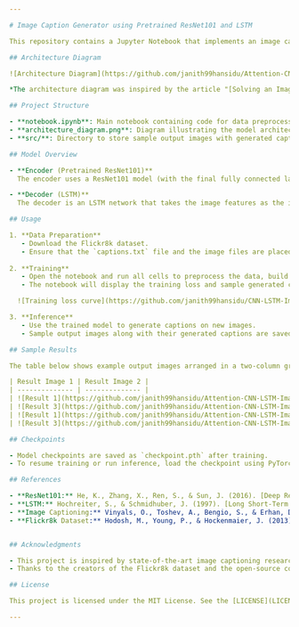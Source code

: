 ```yaml
---

# Image Caption Generator using Pretrained ResNet101 and LSTM

This repository contains a Jupyter Notebook that implements an image caption generator. The project uses a pretrained ResNet101 as the image encoder and an LSTM network as the decoder to generate captions for images from the Flickr8k dataset.

## Architecture Diagram

![Architecture Diagram](https://github.com/janith99hansidu/Attention-CNN-LSTM-Image-Caption-Generator/blob/main/src/architecture.png)

*The architecture diagram was inspired by the article "[Solving an Image Captioning Task Using Deep Learning](https://www.analyticsvidhya.com/blog/2018/04/solving-an-image-captioning-task-using-deep-learning/)" on Analytics Vidhya.*

## Project Structure

- **notebook.ipynb**: Main notebook containing code for data preprocessing, model building, training, and evaluation.
- **architecture_diagram.png**: Diagram illustrating the model architecture (pretrained ResNet101 + LSTM).
- **src/**: Directory to store sample output images with generated captions.

## Model Overview

- **Encoder (Pretrained ResNet101)**  
  The encoder uses a ResNet101 model (with the final fully connected layer removed) to extract high-level features from images. A new fully connected layer maps these features to a lower-dimensional embedding space.

- **Decoder (LSTM)**  
  The decoder is an LSTM network that takes the image features as the initial input and generates a caption one word at a time. It uses teacher forcing during training and a greedy search for inference.

## Usage

1. **Data Preparation**  
   - Download the Flickr8k dataset.
   - Ensure that the `captions.txt` file and the image files are placed in the correct directories.
   
2. **Training**  
   - Open the notebook and run all cells to preprocess the data, build the vocabulary, and train the model.
   - The notebook will display the training loss and sample generated captions as it trains.

  ![Training loss curve](https://github.com/janith99hansidu/CNN-LSTM-Image-Caption-Generator/blob/main/src/loss_curve.png)

3. **Inference**  
   - Use the trained model to generate captions on new images.
   - Sample output images along with their generated captions are saved in the `results/` directory.

## Sample Results

The table below shows example output images arranged in a two-column grid along with their corresponding captions. Replace the placeholder images and captions with your actual results.

| Result Image 1 | Result Image 2 |
| -------------- | -------------- |
| ![Result 1](https://github.com/janith99hansidu/Attention-CNN-LSTM-Image-Caption-Generator/blob/main/src/test_01.png) | ![Result 2](https://github.com/janith99hansidu/Attention-CNN-LSTM-Image-Caption-Generator/blob/main/src/test_02.png)|
| ![Result 3](https://github.com/janith99hansidu/Attention-CNN-LSTM-Image-Caption-Generator/blob/main/src/test_03.png) | ![Result 4](https://github.com/janith99hansidu/Attention-CNN-LSTM-Image-Caption-Generator/blob/main/src/test_04.png)|
| ![Result 1](https://github.com/janith99hansidu/Attention-CNN-LSTM-Image-Caption-Generator/blob/main/src/test_05.png) | ![Result 2](https://github.com/janith99hansidu/Attention-CNN-LSTM-Image-Caption-Generator/blob/main/src/test_06.png)|
| ![Result 3](https://github.com/janith99hansidu/Attention-CNN-LSTM-Image-Caption-Generator/blob/main/src/test_07.png) | ![Result 4](https://github.com/janith99hansidu/Attention-CNN-LSTM-Image-Caption-Generator/blob/main/src/test_08.png)|

## Checkpoints

- Model checkpoints are saved as `checkpoint.pth` after training.
- To resume training or run inference, load the checkpoint using PyTorch’s `torch.load` method.

## References

- **ResNet101:** He, K., Zhang, X., Ren, S., & Sun, J. (2016). [Deep Residual Learning for Image Recognition](https://arxiv.org/abs/1512.03385). This paper introduces the ResNet architecture, which is used as the image encoder in this project.
- **LSTM:** Hochreiter, S., & Schmidhuber, J. (1997). [Long Short-Term Memory](https://www.bioinf.jku.at/publications/older/2604.pdf). This paper explains the LSTM network architecture used for sequence prediction in caption generation.
- **Image Captioning:** Vinyals, O., Toshev, A., Bengio, S., & Erhan, D. (2015). [Show and Tell: A Neural Image Caption Generator](https://arxiv.org/abs/1411.4555). This work is one of the pioneering papers in the field of neural image captioning.
- **Flickr8k Dataset:** Hodosh, M., Young, P., & Hockenmaier, J. (2013). [Framing Image Description as a Ranking Task: Data, Models and Evaluation Metrics](https://www.cs.unc.edu/~mhodosh/captioning/).


## Acknowledgments

- This project is inspired by state-of-the-art image captioning research and leverages the capabilities of PyTorch and Torchvision.
- Thanks to the creators of the Flickr8k dataset and the open-source community for their contributions.

## License

This project is licensed under the MIT License. See the [LICENSE](LICENSE) file for details.

---
```

